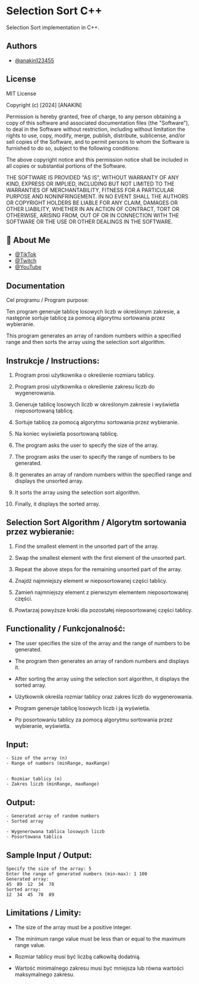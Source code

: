 
# Selection Sort C++

Selection Sort implementation in C++.


## Authors

- [@anakin123455](https://www.github.com/anakin123455)


## License

MIT License

Copyright (c) [2024] [ANAKIN]

Permission is hereby granted, free of charge, to any person obtaining a copy
of this software and associated documentation files (the "Software"), to deal
in the Software without restriction, including without limitation the rights
to use, copy, modify, merge, publish, distribute, sublicense, and/or sell
copies of the Software, and to permit persons to whom the Software is
furnished to do so, subject to the following conditions:

The above copyright notice and this permission notice shall be included in all
copies or substantial portions of the Software.

THE SOFTWARE IS PROVIDED "AS IS", WITHOUT WARRANTY OF ANY KIND, EXPRESS OR
IMPLIED, INCLUDING BUT NOT LIMITED TO THE WARRANTIES OF MERCHANTABILITY,
FITNESS FOR A PARTICULAR PURPOSE AND NONINFRINGEMENT. IN NO EVENT SHALL THE
AUTHORS OR COPYRIGHT HOLDERS BE LIABLE FOR ANY CLAIM, DAMAGES OR OTHER
LIABILITY, WHETHER IN AN ACTION OF CONTRACT, TORT OR OTHERWISE, ARISING FROM,
OUT OF OR IN CONNECTION WITH THE SOFTWARE OR THE USE OR OTHER DEALINGS IN THE
SOFTWARE.



## 🚀 About Me
- [@TikTok](https://www.tiktok.com/@anakin12345_official)
- [@Twitch](https://www.twitch.tv/anakin12345_)
- [@YouTube](https://www.youtube.com/@anakin12345)


## Documentation

Cel programu / Program purpose:

Ten program generuje tablicę losowych liczb w określonym zakresie, a następnie sortuje tablicę za pomocą algorytmu sortowania przez wybieranie.

This program generates an array of random numbers within a specified range and then sorts the array using the selection sort algorithm. 



## Instrukcje / Instructions:

1. Program prosi użytkownika o określenie rozmiaru tablicy.
2. Program prosi użytkownika o określenie zakresu liczb do wygenerowania.
3. Generuje tablicę losowych liczb w określonym zakresie i wyświetla nieposortowaną tablicę.
4. Sortuje tablicę za pomocą algorytmu sortowania przez wybieranie.
5. Na koniec wyświetla posortowaną tablicę.

1. The program asks the user to specify the size of the array.
2. The program asks the user to specify the range of numbers to be generated.
3. It generates an array of random numbers within the specified range and displays the unsorted array.
4. It sorts the array using the selection sort algorithm.
5. Finally, it displays the sorted array.

## Selection Sort Algorithm / Algorytm sortowania przez wybieranie:
1. Find the smallest element in the unsorted part of the array.
2. Swap the smallest element with the first element of the unsorted part.
3. Repeat the above steps for the remaining unsorted part of the array.

1. Znajdź najmniejszy element w nieposortowanej części tablicy.
2. Zamień najmniejszy element z pierwszym elementem nieposortowanej części.
3. Powtarzaj powyższe kroki dla pozostałej nieposortowanej części tablicy.

## Functionality / Funkcjonalność:
- The user specifies the size of the array and the range of numbers to be generated.
- The program then generates an array of random numbers and displays it.
- After sorting the array using the selection sort algorithm, it displays the sorted array.

- Użytkownik określa rozmiar tablicy oraz zakres liczb do wygenerowania.
- Program generuje tablicę losowych liczb i ją wyświetla.
- Po posortowaniu tablicy za pomocą algorytmu sortowania przez wybieranie, wyświetla.
## Input:
```
- Size of the array (n)
- Range of numbers (minRange, maxRange)


- Rozmiar tablicy (n)
- Zakres liczb (minRange, maxRange)
```

## Output:
```
- Generated array of random numbers
- Sorted array

- Wygenerowana tablica losowych liczb
- Posortowana tablica
```

## Sample Input / Output:
```
Specify the size of the array: 5
Enter the range of generated numbers (min-max): 1 100
Generated array: 
45  89  12  34  78  
Sorted array: 
12  34  45  78  89
```

## Limitations / Limity:
- The size of the array must be a positive integer.
- The minimum range value must be less than or equal to the maximum range value.

- Rozmiar tablicy musi być liczbą całkowitą dodatnią.
- Wartość minimalnego zakresu musi być mniejsza lub równa wartości maksymalnego zakresu.


